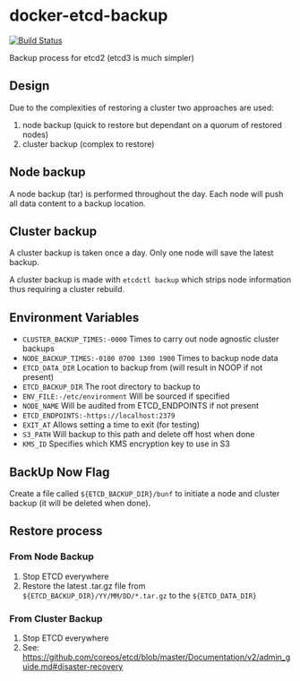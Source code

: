 # docker-etcd-backup

[![Build Status](https://drone.digital.homeoffice.gov.uk/api/badges/UKHomeOffice/docker-etcd-backup/status.svg)](https://drone.digital.homeoffice.gov.uk/UKHomeOffice/docker-etcd-backup)

Backup process for etcd2 (etcd3 is much simpler)

## Design

Due to the complexities of restoring a cluster two approaches are used:

1. node backup (quick to restore but dependant on a quorum of restored nodes)
2. cluster backup (complex to restore)

## Node backup

A node backup (tar) is performed throughout the day. Each node will push all data content to a backup location.

## Cluster backup

A cluster backup is taken once a day. Only one node will save the latest backup.

A cluster backup is made with `etcdctl backup` which strips node information thus requiring a cluster rebuild.

## Environment Variables

* `CLUSTER_BACKUP_TIMES:-0000` Times to carry out node agnostic cluster backups
* `NODE_BACKUP_TIMES:-0100 0700 1300 1900` Times to backup node data
* `ETCD_DATA_DIR` Location to backup from (will result in NOOP if not present)
* `ETCD_BACKUP_DIR` The root directory to backup to
* `ENV_FILE:-/etc/environment` Will be sourced if specified
* `NODE_NAME` Will be audited from ETCD_ENDPOINTS if not present
* `ETCD_ENDPOINTS:-https://localhost:2379`
* `EXIT_AT` Allows setting a time to exit (for testing)
* `S3_PATH` Will backup to this path and delete off host when done
* `KMS_ID` Specifies which KMS encryption key to use in S3

## BackUp Now Flag

Create a file called `${ETCD_BACKUP_DIR}/bunf` to initiate a node and cluster backup (it will be deleted when done).

## Restore process

### From Node Backup

1. Stop ETCD everywhere
2. Restore the latest .tar.gz file from `${ETCD_BACKUP_DIR}/YY/MM/DD/*.tar.gz` to the `${ETCD_DATA_DIR}`

### From Cluster Backup

1. Stop ETCD everywhere
2. See: https://github.com/coreos/etcd/blob/master/Documentation/v2/admin_guide.md#disaster-recovery
